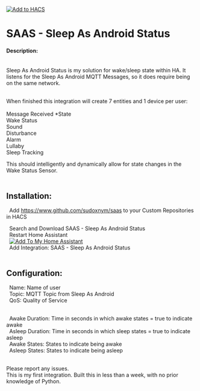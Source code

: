 [![Add to HACS](https://img.shields.io/badge/HACS-Custom-orange.svg?style=for-the-badge&logo=home%20assistant&labelColor=202020&color=41BDF5)](https://hacs.xyz/docs/faq/custom_repositories)<br>
<h1>SAAS - Sleep As Android Status</h1>
<h4>Description:</h4></br>
Sleep As Android Status is my solution for wake/sleep state within HA. It listens for the Sleep As Android MQTT Messages, so it does require being on the same network.</br></br>

<h7>When finished this integration will create 7 entities and 1 device per user:</h7></br></br>
Message Received *State</br>
Wake Status</br>
Sound</br>
Disturbance</br>
Alarm</br>
Lullaby</br>
Sleep Tracking</br>


This should intelligently and dynamically allow for state changes in the Wake Status Sensor.</br></br>


<h2>Installation:</h2>


  &nbsp;&nbsp;Add https://www.github.com/sudoxnym/saas to your Custom Repositories in HACS</br>
  
  &nbsp;&nbsp;Search and Download SAAS - Sleep As Android Status</br>
  &nbsp;&nbsp;Restart Home Assistant</br>
  &nbsp;&nbsp;[![Add To My Home Assistant](https://my.home-assistant.io/badges/config_flow_start.svg)](https://my.home-assistant.io/redirect/config_flow_start/?domain=saas)<br>
  &nbsp;&nbsp;Add Integration: SAAS - Sleep As Android Status</br></br>


<h2>Configuration:</h3>

  &nbsp;&nbsp;Name: Name of user</br>
  &nbsp;&nbsp;Topic: MQTT Topic from Sleep As Android</br>
  &nbsp;&nbsp;QoS: Quality of Service</br></br>

  &nbsp;&nbsp;Awake Duration: Time in seconds in which awake states = true to indicate awake</br>
  &nbsp;&nbsp;Asleep Duration: Time in seconds in which sleep states = true to indicate asleep</br>
  &nbsp;&nbsp;Awake States: States to indicate being awake</br>
  &nbsp;&nbsp;Asleep States: States to indicate being asleep</br></br>

Please report any issues.</br>
This is my first integration.
Built this in less than a week, with no prior knowledge of Python.
